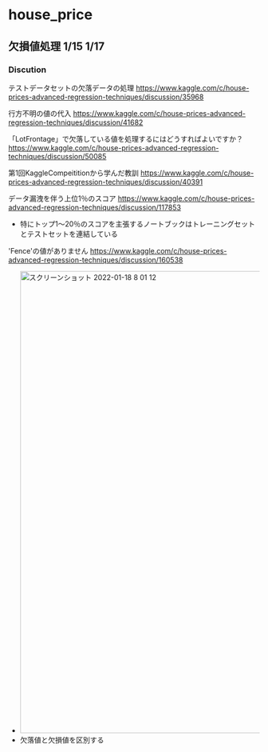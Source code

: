 # house_price


## 欠損値処理 1/15 1/17

### Discution

テストデータセットの欠落データの処理
https://www.kaggle.com/c/house-prices-advanced-regression-techniques/discussion/35968

行方不明の値の代入
https://www.kaggle.com/c/house-prices-advanced-regression-techniques/discussion/41682

「LotFrontage」で欠落している値を処理するにはどうすればよいですか？
https://www.kaggle.com/c/house-prices-advanced-regression-techniques/discussion/50085


第1回KaggleCompeititionから学んだ教訓
https://www.kaggle.com/c/house-prices-advanced-regression-techniques/discussion/40391

データ漏洩を伴う上位1％のスコア
https://www.kaggle.com/c/house-prices-advanced-regression-techniques/discussion/117853

- 特にトップ1〜20％のスコアを主張するノートブックはトレーニングセットとテストセットを連結している

'Fence'の値がありません
https://www.kaggle.com/c/house-prices-advanced-regression-techniques/discussion/160538
- <img width="924" alt="スクリーンショット 2022-01-18 8 01 12" src="https://user-images.githubusercontent.com/31781305/149845772-bc0e61c7-ce8f-4762-b195-f128a09828d9.png">
- 欠落値と欠損値を区別する
